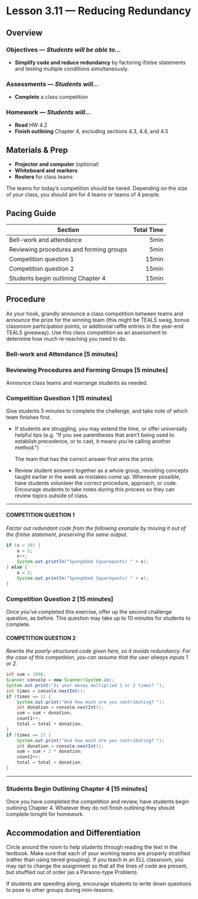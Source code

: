 Lesson 3.11 — Reducing Redundancy
====================================================================================================

Overview
--------
### Objectives — _Students will be able to…_
- **Simplify code and reduce redundancy** by factoring if/else statements and testing multiple
  conditions simultaneously.

### Assessments — _Students will…_
- **Complete** a class competition

### Homework — _Students will…_
- **Read** HW 4.2
- **Finish outlining** Chapter 4, excluding sections 4.3, 4.4, and 4.5


Materials & Prep
----------------
- **Projector and computer** (optional)
- **Whiteboard and** **markers**
- **Rosters** for class teams

The teams for today’s competition should be tiered. Depending on the size of your class, you should
aim for 4 teams or teams of 4 people.


Pacing Guide
------------
| Section                                 | Total Time |
|-----------------------------------------|-----------:|
| Bell-work and attendance                |       5min |
| Reviewing procedures and forming groups |       5min |
| Competition question 1                  |      15min |
| Competition question 2                  |      15min |
| Students begin outlining Chapter 4      |      15min |


Procedure
---------
As your hook, grandly announce a class competition between teams and announce the prize for the
winning team (this might be TEALS swag, bonus classroom participation points, or additional raffle
entries in the year-end TEALS giveaway). Use this class competition as an assessment to determine
how much re-teaching you need to do.

### Bell-work and Attendance \[5 minutes\]

### Reviewing Procedures and Forming Groups \[5 minutes\]
Announce class teams and rearrange students as needed.

### Competition Question 1 \[15 minutes\]

Give students 5 minutes to complete the challenge, and take note of which team finishes first.

- If students are struggling, you may extend the time, or offer universally helpful tips (e.g. “If
  you see parentheses that aren’t being used to establish precedence, or to cast, it means you’re
  calling another method.”)

  The team that has the correct answer first wins the prize.

- Review student answers together as a whole group, revisiting concepts taught earlier in the week
  as mistakes come up. Whenever possible, have students volunteer the correct procedure, approach,
  or code. Encourage students to take notes during this process so they can review topics outside of
  class.

----------------------------------------------------------------------------------------------------

#### COMPETITION QUESTION 1
_Factor out redundant code from the following example by moving it out of the if/else statement,
preserving the same output._

``` Java
if (x < 30) {
    a = 2;
    x++;
    System.out.println("Spongebob Squarepants! " + x);
} else {
    a = 2;
    System.out.println("Spongebob Squarepants! " + x);
}
```

### Competition Question 2 \[15 minutes\]
Once you’ve completed this exercise, offer up the second challenge question, as before. This
question may take up to 10 minutes for students to complete.

#### COMPETITION QUESTION 2
_Rewrite the poorly-structured code given here, so it avoids redundancy. For the case of this
competition, you can assume that the user always inputs 1 or 2._

``` Java
int sum = 1000;
Scanner console = new Scanner(System.in);
System.out.print("Is your money multiplied 1 or 2 times? ");
int times = console.nextInt();
if (times == 1) {
    System.out.print("And how much are you contributing? ");
    int donation = console.nextInt();
    sum = sum + donation;
    count1++;
    total = total + donation;
}
if (times == 2) {
    System.out.print("And how much are you contributing? ");
    int donation = console.nextInt();
    sum = sum + 2 * donation;
    count2++;
    total = total + donation;
}
```

----------------------------------------------------------------------------------------------------

### Students Begin Outlining Chapter 4 \[15 minutes\]
Once you have completed the competition and review, have students begin outlining Chapter 4.
Whatever they do not finish outlining they should complete tonight for homework.


Accommodation and Differentiation
---------------------------------
Circle around the room to help students through reading the text in the textbook. Make sure that
each of your working teams are properly stratified (rather than using tiered grouping). If you teach
in an ELL classroom, you may opt to change the assignment so that all the lines of code are present,
but shuffled out of order (as a Parsons-type Problem).

If students are speeding along, encourage students to write down questions to pose to other groups
during mini-lessons.
